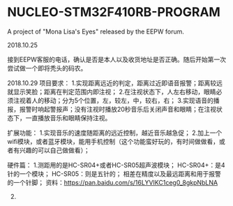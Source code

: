 # NUCLEO-STM32F410RB-PROGRAM
A project of "Mona Lisa's Eyes" released by the EEPW forum.

2018.10.25

接到EEPW客服的电话，确认是否是本人以及收货地址是否正确。随后开始第一次尝试做一个即将秃头的码农。

2018.10.29
项目要求：
1.实现距离远近的判定，距离过近即语音报警；距离较远就显示笑脸；距离在判定范围内即注视；
2.在注视状态下，人左右移动，眼睛必须注视着人的移动；分为5个位置，左，较左，中，较右，右；
3.实现语音的播报，报警时响起警报声；没有注视时播放20秒音乐后关闭声音和眼睛；在注视状态下，一直播放音乐和眼睛保持注视。

扩展功能：
1.实现音乐的速度随距离的远近控制，越近音乐越急促；
2.加上一个wifi模块，或者蓝牙模块，能用手机控制（这个功能蛮好玩的，有时间做做看，或者有兴趣的可以自己做做看）；

硬件篇：
1.测距用的是HC-SR04+或者HC-SR05超声波模块；
HC-SR04+：是4针的一个模块； HC-SR05：则是五针的； 相差在精度以及最远距离和用于报警的一个针脚；
资料：https://pan.baidu.com/s/16LYVIKC1ceg0_8gkpNbLNA

2.
